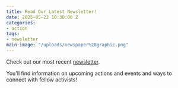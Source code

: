 ```yaml
---
title: Read Our Latest Newsletter!
date: 2025-05-22 10:30:00 Z
categories:
- action
tags:
- newsletter
main-image: "/uploads/newspaper%20graphic.png"
---
```


Check out our most recent [newsletter](https://mailchi.mp/f1b75fc37b0c/2025-5-22-indivisiblelab-newsletter-10351689).

You'll find information on upcoming actions and events and ways to connect with fellow activists! 